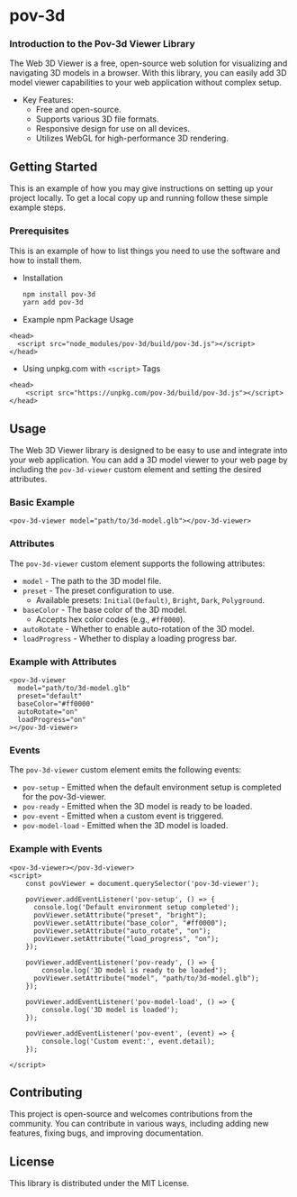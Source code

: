 # pov-3d 
### **Introduction to the Pov-3d Viewer Library**

The Web 3D Viewer is a free, open-source web solution for visualizing and navigating 3D models in a browser. With this library, you can easily add 3D model viewer capabilities to your web application without complex setup.

- Key Features:
  - Free and open-source. 
  - Supports various 3D file formats.
  - Responsive design for use on all devices.
  - Utilizes WebGL for high-performance 3D rendering.

## Getting Started

This is an example of how you may give instructions on setting up your project locally.
To get a local copy up and running follow these simple example steps.

### Prerequisites

This is an example of how to list things you need to use the software and how to install them.
* Installation
  ```sh
  npm install pov-3d 
  yarn add pov-3d
  ```

* Example npm Package Usage
```angular2html
<head>
  <script src="node_modules/pov-3d/build/pov-3d.js"></script>
</head>
```

* Using unpkg.com with `<script>` Tags
```angular2html
<head>
    <script src="https://unpkg.com/pov-3d/build/pov-3d.js"></script>
</head>

```

## Usage
The Web 3D Viewer library is designed to be easy to use and integrate into your web application. You can add a 3D model viewer to your web page by including the `pov-3d-viewer` custom element and setting the desired attributes.

### Basic Example
```angular2html
<pov-3d-viewer model="path/to/3d-model.glb"></pov-3d-viewer>
```

### Attributes
The `pov-3d-viewer` custom element supports the following attributes:
- `model` - The path to the 3D model file.
- `preset` - The preset configuration to use.
  - Available presets: `Initial(Default)`, `Bright`, `Dark`, `Polyground`.
- `baseColor` - The base color of the 3D model.
  - Accepts hex color codes (e.g., `#ff0000`). 
- `autoRotate` - Whether to enable auto-rotation of the 3D model.
- `loadProgress` - Whether to display a loading progress bar.

### Example with Attributes
```angular2html
<pov-3d-viewer 
  model="path/to/3d-model.glb" 
  preset="default" 
  baseColor="#ff0000" 
  autoRotate="on"
  loadProgress="on"
></pov-3d-viewer>
```

### Events
The `pov-3d-viewer` custom element emits the following events:
- `pov-setup` - Emitted when the default environment setup is completed for the pov-3d-viewer.
- `pov-ready` - Emitted when the 3D model is ready to be loaded.
- `pov-event` - Emitted when a custom event is triggered.
- `pov-model-load` - Emitted when the 3D model is loaded.

### Example with Events
```angular2html
<pov-3d-viewer></pov-3d-viewer>
<script>
    const povViewer = document.querySelector('pov-3d-viewer');
    
    povViewer.addEventListener('pov-setup', () => {
      console.log('Default environment setup completed');
      povViewer.setAttribute("preset", "bright");
      povViewer.setAttribute("base_color", "#ff0000");
      povViewer.setAttribute("auto_rotate", "on");
      povViewer.setAttribute("load_progress", "on");
    });
    
    povViewer.addEventListener('pov-ready', () => {
        console.log('3D model is ready to be loaded');
      povViewer.setAttribute("model", "path/to/3d-model.glb");
    });
  
    povViewer.addEventListener('pov-model-load', () => {
        console.log('3D model is loaded');
    });
  
    povViewer.addEventListener('pov-event', (event) => {
        console.log('Custom event:', event.detail);
    });

</script>
```



## Contributing
This project is open-source and welcomes contributions from the community. You can contribute in various ways, including adding new features, fixing bugs, and improving documentation.

## License
This library is distributed under the MIT License.
